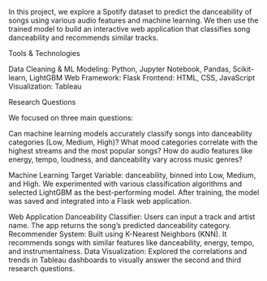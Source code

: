In this project, we explore a Spotify dataset to predict the danceability of songs using various audio features and machine learning. We then use the trained model to build an interactive web application that classifies song danceability and recommends similar tracks.

Tools & Technologies

Data Cleaning & ML Modeling: Python, Jupyter Notebook, Pandas, Scikit-learn, LightGBM
Web Framework: Flask
Frontend: HTML, CSS, JavaScript
Visualization: Tableau

Research Questions

We focused on three main questions:

Can machine learning models accurately classify songs into danceability categories (Low, Medium, High)?
What mood categories correlate with the highest streams and the most popular songs?
How do audio features like energy, tempo, loudness, and danceability vary across music genres?

Machine Learning
Target Variable: danceability, binned into Low, Medium, and High.
We experimented with various classification algorithms and selected LightGBM as the best-performing model.
After training, the model was saved and integrated into a Flask web application.

Web Application 
Danceability Classifier: Users can input a track and artist name. The app returns the song’s predicted danceability category.
Recommender System: Built using K-Nearest Neighbors (KNN). It recommends songs with similar features like danceability, energy, tempo, and instrumentalness.
Data Visualization: Explored the correlations and trends in Tableau dashboards to visually answer the second and third research questions.


